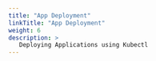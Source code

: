 ```yaml
---
title: "App Deployment"
linkTitle: "App Deployment"
weight: 6
description: >
   Deploying Applications using Kubectl
---
```

